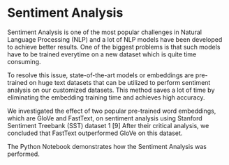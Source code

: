 # Sentiment Analysis

Sentiment Analysis is one of the most popular challenges in Natural Language Processing (NLP) and a lot of NLP models have been developed to achieve better results. One of the biggest problems is that such models have to be trained everytime on a new dataset which is quite time consuming. 

To resolve this issue, state-of-the-art models or embeddings are pre-trained on huge text datasets that can be utilized to perform sentiment analysis on our customized datasets. This method saves a lot of time by eliminating the embedding training time and achieves high accuracy. 

We investigated the effect of two popular pre-trained word embeddings, which are GloVe and FastText, on sentiment analysis using Stanford Sentiment Treebank (SST) dataset 1 [9] After their critical analysis, we concluded that FastText outperformed GloVe on this dataset.

The Python Notebook demonstrates how the Sentiment Analysis was performed.
